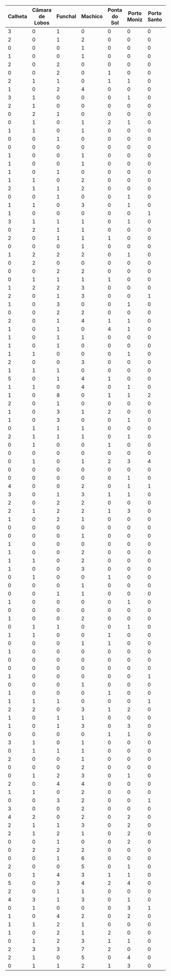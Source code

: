  | Calheta | Câmara de Lobos | Funchal | Machico | Ponta do Sol | Porto Moniz | Porto Santo | Ribeira Brava | Santa Cruz | Santana | São Vicente | Total | Mês | Ano
 | -  | -  | -  | -  | -  | -  | -  | -  | -  | -  | -  | -  | -  | - 
 | 3 | 0 | 1 | 0 | 0 | 0 | 0 | 0 | 0 | 1 | 0 | 5 | 10 | 2015
 | 2 | 0 | 1 | 2 | 0 | 0 | 0 | 0 | 0 | 2 | 0 | 7 | 11 | 2015
 | 0 | 0 | 0 | 1 | 0 | 0 | 0 | 1 | 0 | 2 | 0 | 4 | 12 | 2015
 | 1 | 0 | 0 | 1 | 0 | 0 | 0 | 0 | 0 | 0 | 0 | 2 | 01 | 2015
 | 2 | 0 | 2 | 0 | 0 | 0 | 0 | 0 | 0 | 0 | 0 | 4 | 02 | 2015
 | 0 | 0 | 2 | 0 | 1 | 0 | 0 | 0 | 0 | 2 | 0 | 5 | 03 | 2015
 | 2 | 1 | 1 | 0 | 1 | 1 | 0 | 1 | 0 | 1 | 0 | 8 | 04 | 2015
 | 1 | 0 | 2 | 4 | 0 | 0 | 0 | 0 | 1 | 2 | 0 | 10 | 05 | 2015
 | 3 | 1 | 0 | 0 | 0 | 1 | 0 | 0 | 0 | 3 | 0 | 8 | 06 | 2015
 | 2 | 1 | 0 | 0 | 0 | 0 | 0 | 0 | 0 | 3 | 0 | 6 | 07 | 2015
 | 0 | 2 | 1 | 0 | 0 | 0 | 0 | 0 | 0 | 0 | 3 | 6 | 08 | 2015
 | 0 | 1 | 0 | 1 | 2 | 1 | 0 | 1 | 0 | 0 | 0 | 6 | 09 | 2015
 | 1 | 1 | 0 | 1 | 0 | 0 | 0 | 1 | 1 | 0 | 0 | 5 | 10 | 2016
 | 0 | 0 | 1 | 0 | 0 | 0 | 0 | 1 | 0 | 3 | 0 | 5 | 11 | 2016
 | 0 | 0 | 0 | 0 | 0 | 0 | 0 | 0 | 0 | 0 | 0 | 0 | 12 | 2016
 | 1 | 0 | 0 | 1 | 0 | 0 | 0 | 0 | 0 | 3 | 0 | 5 | 01 | 2016
 | 1 | 0 | 0 | 1 | 0 | 0 | 0 | 1 | 0 | 1 | 0 | 4 | 02 | 2016
 | 1 | 0 | 1 | 0 | 0 | 0 | 0 | 0 | 0 | 0 | 1 | 3 | 03 | 2016
 | 1 | 1 | 0 | 2 | 0 | 0 | 0 | 0 | 1 | 2 | 0 | 7 | 04 | 2016
 | 2 | 1 | 1 | 2 | 0 | 0 | 0 | 0 | 0 | 0 | 1 | 7 | 05 | 2016
 | 0 | 0 | 1 | 0 | 0 | 1 | 0 | 0 | 1 | 0 | 0 | 3 | 06 | 2016
 | 1 | 1 | 0 | 3 | 0 | 1 | 0 | 2 | 1 | 0 | 0 | 9 | 07 | 2016
 | 1 | 0 | 0 | 0 | 0 | 0 | 1 | 0 | 0 | 0 | 0 | 2 | 08 | 2016
 | 3 | 1 | 1 | 1 | 0 | 1 | 0 | 0 | 0 | 0 | 0 | 7 | 09 | 2016
 | 0 | 2 | 1 | 1 | 0 | 0 | 0 | 0 | 0 | 1 | 1 | 6 | 10 | 2017
 | 2 | 0 | 1 | 1 | 1 | 0 | 0 | 2 | 0 | 1 | 0 | 8 | 11 | 2017
 | 0 | 0 | 0 | 1 | 0 | 0 | 0 | 0 | 0 | 1 | 0 | 2 | 12 | 2017
 | 1 | 2 | 2 | 2 | 0 | 1 | 0 | 0 | 0 | 1 | 0 | 9 | 01 | 2017
 | 0 | 2 | 0 | 0 | 0 | 0 | 0 | 0 | 0 | 2 | 0 | 4 | 02 | 2017
 | 0 | 0 | 2 | 2 | 0 | 0 | 0 | 0 | 1 | 0 | 0 | 5 | 03 | 2017
 | 0 | 1 | 1 | 1 | 1 | 0 | 0 | 1 | 1 | 4 | 1 | 11 | 04 | 2017
 | 1 | 2 | 2 | 3 | 0 | 0 | 0 | 1 | 1 | 1 | 1 | 12 | 05 | 2017
 | 2 | 0 | 1 | 3 | 0 | 0 | 1 | 0 | 1 | 2 | 0 | 10 | 06 | 2017
 | 1 | 0 | 3 | 0 | 0 | 1 | 0 | 0 | 1 | 2 | 2 | 10 | 07 | 2017
 | 0 | 0 | 2 | 2 | 0 | 0 | 0 | 1 | 4 | 0 | 0 | 9 | 08 | 2017
 | 2 | 0 | 1 | 4 | 1 | 1 | 0 | 1 | 0 | 1 | 0 | 11 | 09 | 2017
 | 1 | 0 | 1 | 0 | 4 | 1 | 0 | 1 | 0 | 0 | 2 | 10 | 10 | 2018
 | 1 | 0 | 1 | 1 | 0 | 0 | 0 | 0 | 0 | 1 | 0 | 4 | 11 | 2018
 | 1 | 0 | 1 | 0 | 0 | 0 | 0 | 0 | 0 | 0 | 0 | 2 | 12 | 2018
 | 1 | 1 | 0 | 0 | 0 | 1 | 0 | 0 | 1 | 1 | 0 | 4 | 01 | 2018
 | 2 | 0 | 0 | 3 | 0 | 0 | 0 | 0 | 1 | 0 | 0 | 6 | 02 | 2018
 | 1 | 1 | 1 | 0 | 0 | 0 | 0 | 0 | 2 | 2 | 1 | 8 | 03 | 2018
 | 5 | 0 | 1 | 4 | 1 | 0 | 0 | 2 | 1 | 1 | 0 | 15 | 04 | 2018
 | 1 | 1 | 0 | 4 | 0 | 1 | 0 | 0 | 0 | 1 | 0 | 8 | 05 | 2018
 | 1 | 0 | 8 | 0 | 1 | 1 | 2 | 1 | 0 | 2 | 0 | 16 | 06 | 2018
 | 2 | 0 | 1 | 0 | 0 | 0 | 0 | 1 | 0 | 1 | 0 | 5 | 07 | 2018
 | 1 | 0 | 3 | 1 | 2 | 0 | 0 | 0 | 0 | 0 | 0 | 7 | 08 | 2018
 | 1 | 0 | 3 | 0 | 0 | 1 | 0 | 1 | 0 | 0 | 1 | 7 | 09 | 2018
 | 0 | 1 | 1 | 1 | 0 | 0 | 0 | 0 | 0 | 4 | 1 | 8 | 10 | 2019
 | 2 | 1 | 1 | 1 | 0 | 1 | 0 | 0 | 0 | 1 | 1 | 8 | 11 | 2019
 | 0 | 1 | 0 | 0 | 1 | 0 | 0 | 0 | 0 | 0 | 0 | 2 | 12 | 2019
 | 0 | 0 | 0 | 0 | 0 | 0 | 0 | 2 | 0 | 0 | 0 | 2 | 01 | 2019
 | 0 | 1 | 0 | 1 | 2 | 3 | 4 | 5 | 1 | 1 | 0 | 18 | 02 | 2019
 | 0 | 0 | 0 | 0 | 0 | 0 | 0 | 0 | 1 | 3 | 0 | 4 | 03 | 2019
 | 0 | 0 | 0 | 0 | 0 | 1 | 0 | 3 | 1 | 1 | 0 | 6 | 04 | 2019
 | 4 | 0 | 0 | 2 | 0 | 1 | 1 | 2 | 0 | 4 | 1 | 15 | 05 | 2019
 | 3 | 0 | 1 | 3 | 1 | 1 | 0 | 1 | 0 | 3 | 0 | 13 | 06 | 2019
 | 2 | 0 | 2 | 2 | 0 | 0 | 0 | 0 | 0 | 3 | 0 | 9 | 07 | 2019
 | 2 | 1 | 2 | 2 | 1 | 3 | 0 | 0 | 1 | 2 | 0 | 14 | 08 | 2019
 | 1 | 0 | 2 | 1 | 0 | 0 | 0 | 1 | 1 | 2 | 0 | 8 | 09 | 2019
 | 0 | 0 | 0 | 0 | 0 | 0 | 0 | 1 | 0 | 0 | 1 | 2 | 10 | 2020
 | 0 | 0 | 0 | 1 | 0 | 0 | 0 | 0 | 1 | 0 | 0 | 2 | 11 | 2020
 | 1 | 0 | 0 | 0 | 0 | 0 | 0 | 0 | 0 | 1 | 0 | 2 | 12 | 2020
 | 1 | 0 | 0 | 2 | 0 | 0 | 0 | 0 | 0 | 1 | 0 | 4 | 01 | 2020
 | 1 | 1 | 0 | 2 | 0 | 0 | 0 | 1 | 0 | 1 | 1 | 7 | 02 | 2020
 | 1 | 0 | 0 | 3 | 0 | 0 | 0 | 0 | 0 | 0 | 0 | 4 | 03 | 2020
 | 0 | 1 | 0 | 0 | 1 | 0 | 0 | 0 | 0 | 1 | 0 | 3 | 04 | 2020
 | 0 | 0 | 0 | 1 | 0 | 0 | 0 | 0 | 0 | 0 | 0 | 1 | 05 | 2020
 | 0 | 0 | 1 | 1 | 0 | 0 | 0 | 0 | 0 | 0 | 0 | 2 | 06 | 2020
 | 1 | 0 | 0 | 0 | 0 | 1 | 0 | 0 | 0 | 1 | 1 | 4 | 07 | 2020
 | 0 | 0 | 0 | 0 | 0 | 0 | 0 | 0 | 0 | 2 | 1 | 3 | 08 | 2020
 | 1 | 0 | 0 | 2 | 0 | 0 | 0 | 1 | 0 | 0 | 0 | 4 | 09 | 2020
 | 0 | 1 | 1 | 0 | 0 | 1 | 0 | 0 | 1 | 2 | 2 | 8 | 10 | 2021
 | 1 | 1 | 0 | 0 | 1 | 0 | 0 | 1 | 1 | 2 | 1 | 8 | 11 | 2021
 | 0 | 0 | 0 | 1 | 1 | 0 | 0 | 1 | 0 | 1 | 0 | 4 | 12 | 2021
 | 1 | 0 | 0 | 0 | 0 | 0 | 0 | 0 | 0 | 2 | 0 | 3 | 01 | 2021
 | 0 | 0 | 0 | 0 | 0 | 0 | 0 | 0 | 0 | 0 | 0 | 0 | 02 | 2021
 | 0 | 0 | 0 | 0 | 0 | 0 | 0 | 0 | 2 | 1 | 0 | 3 | 03 | 2021
 | 1 | 0 | 0 | 0 | 0 | 0 | 1 | 0 | 0 | 1 | 0 | 3 | 04 | 2021
 | 0 | 0 | 0 | 1 | 0 | 0 | 0 | 1 | 0 | 0 | 0 | 2 | 05 | 2021
 | 1 | 0 | 0 | 0 | 1 | 0 | 0 | 0 | 0 | 3 | 0 | 5 | 06 | 2021
 | 1 | 1 | 1 | 0 | 0 | 0 | 1 | 0 | 0 | 3 | 1 | 8 | 07 | 2021
 | 2 | 2 | 0 | 3 | 1 | 2 | 0 | 1 | 1 | 4 | 1 | 17 | 08 | 2021
 | 1 | 0 | 1 | 1 | 0 | 0 | 0 | 0 | 0 | 3 | 0 | 6 | 09 | 2021
 | 1 | 0 | 1 | 3 | 0 | 3 | 0 | 0 | 1 | 3 | 0 | 12 | 10 | 2022
 | 0 | 0 | 0 | 0 | 1 | 1 | 0 | 0 | 0 | 3 | 1 | 6 | 11 | 2022
 | 3 | 1 | 0 | 1 | 0 | 0 | 0 | 1 | 0 | 0 | 1 | 7 | 12 | 2022
 | 0 | 1 | 1 | 1 | 0 | 0 | 0 | 2 | 0 | 2 | 0 | 7 | 01 | 2022
 | 2 | 0 | 0 | 1 | 0 | 0 | 0 | 0 | 0 | 4 | 2 | 9 | 02 | 2022
 | 0 | 0 | 0 | 2 | 0 | 0 | 0 | 0 | 1 | 5 | 0 | 8 | 03 | 2022
 | 0 | 1 | 2 | 3 | 0 | 1 | 0 | 1 | 0 | 2 | 1 | 11 | 04 | 2022
 | 2 | 0 | 4 | 4 | 0 | 0 | 0 | 0 | 0 | 5 | 0 | 15 | 05 | 2022
 | 1 | 1 | 0 | 2 | 0 | 0 | 0 | 1 | 0 | 3 | 0 | 8 | 06 | 2022
 | 0 | 0 | 3 | 2 | 0 | 0 | 1 | 2 | 0 | 2 | 0 | 10 | 07 | 2022
 | 3 | 0 | 0 | 2 | 0 | 0 | 0 | 1 | 0 | 2 | 0 | 8 | 08 | 2022
 | 4 | 2 | 0 | 2 | 0 | 2 | 0 | 1 | 0 | 4 | 0 | 15 | 09 | 2022
 | 2 | 1 | 1 | 3 | 0 | 2 | 0 | 0 | 1 | 4 | 0 | 14 | 10 | 2023
 | 2 | 1 | 2 | 1 | 0 | 2 | 0 | 0 | 0 | 0 | 3 | 11 | 11 | 2023
 | 0 | 0 | 1 | 0 | 0 | 2 | 0 | 0 | 0 | 0 | 2 | 5 | 12 | 2023
 | 0 | 2 | 2 | 2 | 0 | 0 | 0 | 1 | 0 | 3 | 0 | 10 | 01 | 2023
 | 0 | 0 | 1 | 6 | 0 | 0 | 0 | 0 | 3 | 4 | 1 | 15 | 02 | 2023
 | 2 | 0 | 0 | 5 | 0 | 1 | 0 | 1 | 0 | 5 | 1 | 15 | 03 | 2023
 | 0 | 1 | 4 | 3 | 1 | 1 | 0 | 0 | 0 | 2 | 2 | 14 | 04 | 2023
 | 5 | 0 | 3 | 4 | 2 | 4 | 0 | 1 | 0 | 4 | 1 | 24 | 05 | 2023
 | 2 | 0 | 1 | 1 | 0 | 0 | 0 | 1 | 0 | 3 | 2 | 10 | 06 | 2023
 | 4 | 3 | 1 | 3 | 0 | 1 | 0 | 0 | 2 | 1 | 3 | 18 | 07 | 2023
 | 0 | 1 | 0 | 0 | 0 | 3 | 1 | 0 | 2 | 5 | 0 | 12 | 08 | 2023
 | 1 | 0 | 4 | 2 | 0 | 2 | 0 | 2 | 1 | 2 | 0 | 14 | 09 | 2023
 | 1 | 1 | 2 | 1 | 0 | 0 | 0 | 1 | 0 | 1 | 1 | 8 | 01 | 2024
 | 1 | 0 | 2 | 1 | 2 | 0 | 0 | 0 | 2 | 2 | 1 | 11 | 02 | 2024
 | 0 | 1 | 2 | 3 | 1 | 1 | 0 | 0 | 2 | 2 | 2 | 14 | 03 | 2024
 | 2 | 3 | 3 | 7 | 2 | 0 | 0 | 1 | 0 | 2 | 3 | 23 | 04 | 2024
 | 2 | 1 | 0 | 5 | 0 | 4 | 0 | 0 | 0 | 2 | 4 | 18 | 05 | 2024
 | 0 | 1 | 1 | 2 | 1 | 3 | 0 | 1 | 0 | 2 | 1 | 12 | 06 | 2024
